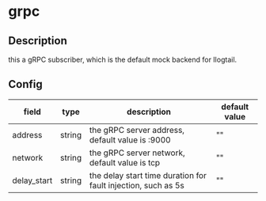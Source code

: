 # grpc

## Description

this a gRPC subscriber, which is the default mock backend for Ilogtail.

## Config

|  field   |   type   |   description   | default value   |
| ---- | ---- | ---- | ---- |
|address|string|the gRPC server address, default value is :9000|""|
|network|string|the gRPC server network, default value is tcp|""|
|delay_start|string|the delay start time duration for fault injection, such as 5s|""|
